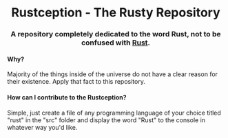 <h1 align="center">Rustception - The Rusty Repository</h1>
<h3 align="center">A repository completely dedicated to the word Rust, not to be confused with <a href="https://github.com/rust-lang/rust">Rust</a>.</h3>

<h4>Why?</h4>
<p>Majority of the things inside of the universe do not have a clear reason for their existence. Apply that fact to this repository.</p>

<h4>How can I contribute to the Rustception?</h4>
<p>Simple, just create a file of any programming language of your choice titled "rust" in the "src" folder and display the word "Rust" to the console in whatever way you'd like.</p>